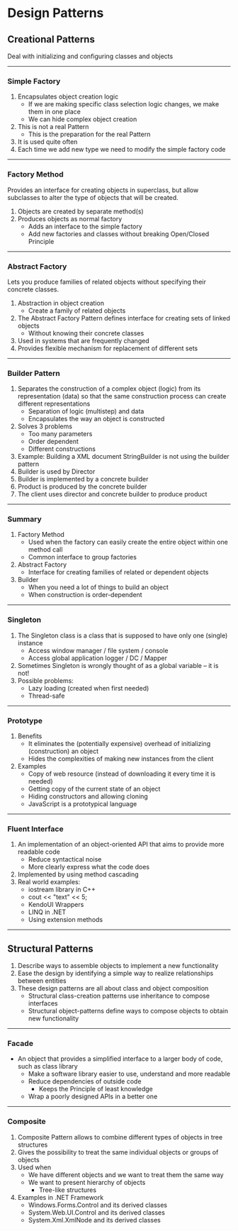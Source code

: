 # Design Patterns
## Creational Patterns
Deal with initializing and configuring classes and objects

---
### Simple Factory
1. Encapsulates object creation logic
    + If we are making specific class selection logic changes, we make them in one place
    + We can hide complex object creation
2. This is not a real Pattern
    + This is the preparation for the real Pattern
3. It is used quite often
4. Each time we add new type we need to modify the simple factory code

---

### Factory Method
Provides an interface for creating objects in superclass, but allow subclasses to alter the type of objects that will be created.
1. Objects are created by separate method(s)
2. Produces objects as normal factory
    + Adds an interface to the simple factory
    + Add new factories and classes without breaking Open/Closed Principle

---

### Abstract Factory
Lets you produce families of related objects without specifying their concrete classes.
1. Abstraction in object creation
    + Create a family of related objects
2. The Abstract Factory Pattern defines interface for creating sets of linked objects
    + Without knowing their concrete classes
3. Used in systems that are frequently changed
4. Provides flexible mechanism for replacement of different sets

---

### Builder Pattern
1. Separates the construction of a complex object (logic) from its representation (data) so that the same construction process can create different representations
    + Separation of logic (multistep) and data
    + Encapsulates the way an object is constructed
2. Solves 3 problems
    + Too many parameters
    + Order dependent
    + Different constructions
3. Example: Building a XML document
StringBuilder is not using the builder pattern
4. Builder is used by Director
5. Builder is implemented by
a concrete builder
6. Product is produced by the concrete builder
7. The client uses director and concrete builder to produce product

---

### Summary
1. Factory Method
    + Used when the factory can easily create the entire object within one method call
    + Common interface to group factories
2. Abstract Factory
    + Interface for creating families of related or dependent objects
3. Builder
    + When you need a lot of things to build an object
    + When construction is order-dependent

---

### Singleton
1. The Singleton class is a class that is supposed to have only one (single) instance
    + Access window manager / file system / console
    + Access global application logger / DC / Mapper
2. Sometimes Singleton is wrongly thought of as a global variable – it is not!
3. Possible problems:
    + Lazy loading (created when first needed)
    + Thread-safe

---

### Prototype
1. Benefits
    + It eliminates the (potentially expensive) overhead of initializing (construction) an object
    + Hides the complexities of making new instances from the client
2. Examples
    + Copy of web resource (instead of downloading it every time it is needed)
    + Getting copy of the current state of an object
    + Hiding constructors and allowing cloning
    + JavaScript is a prototypical language

---

### Fluent Interface
1. An implementation of an object-oriented API that aims to provide more readable code
    + Reduce syntactical noise
    + More clearly express what the code does
2. Implemented by using method cascading
3. Real world examples:
    + iostream library in C++
    + cout << "text" << 5;
    + KendoUI Wrappers
    + LINQ in .NET
    + Using extension methods

---

## Structural Patterns
1. Describe ways to assemble objects to implement a new functionality
2. Ease the design by identifying a simple way to realize relationships between entities
3. These design patterns are all about class and object composition
    + Structural class-creation patterns use inheritance to compose interfaces
    + Structural object-patterns define ways to compose objects to obtain new functionality

---

### Facade
+ An object that provides a simplified interface to a larger body of code, such as class library
    + Make a software library easier to use, understand and more readable
    + Reduce dependencies of outside code
        + Keeps the Principle of least knowledge
    + Wrap a poorly designed APIs in a better one

---

### Composite
1. Composite Pattern allows to combine different types of objects in tree structures
2. Gives the possibility to treat the same individual objects or groups of objects
3. Used when
    + We have different objects and we want to treat them the same way
    + We want to present hierarchy of objects
        + Tree-like structures
4. Examples in .NET Framework
    + Windows.Forms.Control and its derived classes
    + System.Web.UI.Control and its derived classes
    + System.Xml.XmlNode and its derived classes
